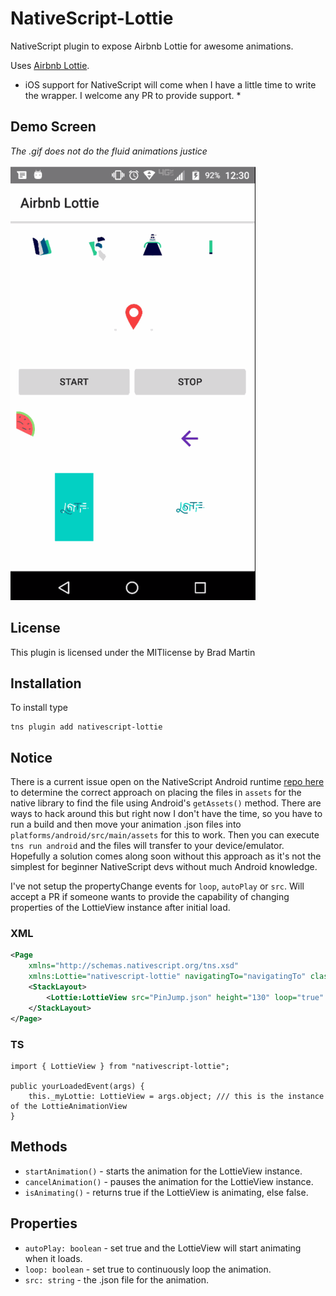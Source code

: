 # NativeScript-Lottie
NativeScript plugin to expose Airbnb Lottie for awesome animations.

Uses [Airbnb Lottie](https://github.com/airbnb/lottie-android). 

* iOS support for NativeScript will come when I have a little time to write the wrapper. I welcome any PR to provide support. *

## Demo Screen
_The .gif does not do the fluid animations justice_

![LottieView](screens/lottieDemo.gif)

## License
This plugin is licensed under the MITlicense by Brad Martin

## Installation
To install type

```
tns plugin add nativescript-lottie
```

## Notice

There is a current issue open on the NativeScript Android runtime [repo here](https://github.com/NativeScript/android-runtime/issues/700) 
to  determine the correct approach on placing the files in `assets` for the native library to find the file using Android's `getAssets()` method.
There are ways to hack around this but right now I don't have the time, so you have to run a build and then move your animation .json files into `platforms/android/src/main/assets`
for this to work. Then you can execute `tns run android` and the files will transfer to your device/emulator. Hopefully a solution comes along soon without
this approach as it's not the simplest for beginner NativeScript devs without much Android knowledge.

I've not setup the propertyChange events for `loop`, `autoPlay` or `src`. Will accept a PR if someone wants to provide the capability of changing properties of the LottieView instance after initial load.

### XML
```xml
<Page 
    xmlns="http://schemas.nativescript.org/tns.xsd" 
    xmlns:Lottie="nativescript-lottie" navigatingTo="navigatingTo" class="page">
    <StackLayout>
        <Lottie:LottieView src="PinJump.json" height="130" loop="true" autoPlay="true" loaded="yourLoadedEvent" />
    </StackLayout>
</Page>
```

### TS
```TS
import { LottieView } from "nativescript-lottie";

public yourLoadedEvent(args) {
    this._myLottie: LottieView = args.object; /// this is the instance of the LottieAnimationView
}
```


## Methods

- `startAnimation()` - starts the animation for the LottieView instance.
- `cancelAnimation()` - pauses the animation for the LottieView instance.
- `isAnimating()` - returns true if the LottieView is animating, else false.

## Properties

- `autoPlay: boolean` - set true and the LottieView will start animating when it loads.
- `loop: boolean` - set true to continuously loop the animation.
- `src: string` - the .json file for the animation.

